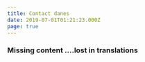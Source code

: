 ```yaml
---
title: Contact danes
date: 2019-07-01T01:21:23.000Z
page: true
---
```

### Missing content ....lost in translations
